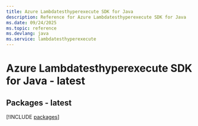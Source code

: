 ```yaml
---
title: Azure Lambdatesthyperexecute SDK for Java
description: Reference for Azure Lambdatesthyperexecute SDK for Java
ms.date: 09/24/2025
ms.topic: reference
ms.devlang: java
ms.service: lambdatesthyperexecute
---
```

# Azure Lambdatesthyperexecute SDK for Java - latest
## Packages - latest
[!INCLUDE [packages](lambdatesthyperexecute-index.md)]